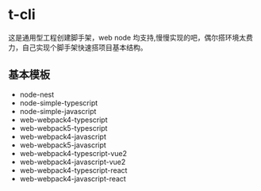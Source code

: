 # t-cli
这是通用型工程创建脚手架，web node 均支持,慢慢实现的吧，偶尔搭环境太费力，自己实现个脚手架快速搭项目基本结构。
## 基本模板
* node-nest
* node-simple-typescript
* node-simple-javascript
* web-webpack4-typescript
* web-webpack5-typescript
* web-webpack4-javascript
* web-webpack5-javascript
* web-webpack4-typescript-vue2
* web-webpack4-javascript-vue2
* web-webpack4-typescript-react
* web-webpack4-javascript-react
